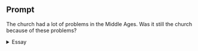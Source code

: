 ---
---

## Prompt

The church had a lot of problems in the Middle Ages.
Was it still the church because of these problems?

<details>
  <summary>Essay</summary>
  <h3>Breaking Through the Gates of Hell</h3>

  <p>
  Problems did not destroy the church because it was not a human invention; The Lord instituted what we called the Body of Christ when He spoke to Peter, “I will build my church” (Mat 16:18). Though the church was a spiritual institution, it had problems because of its human caretakers. However, the problems do not define the church; on the contrary, when the church overcomes problems, the power of the Holy Spirit is displayed through our frail humanity, shining God’s grace and love despite our sinful condition.
  </p>

  <blockquote>
    And I say also unto thee, That thou art Peter, and upon this rock I will build my church; and the gates of hell shall not prevail against it.
    <br/>—Mt 16:18
  </blockquote>

  <p>
  Jesus’ prophetic message to Peter was that the church would face hell’s fury. The gates of Hades were meant to hold the Lord captive, but “it was not possible for him to be held by it” (Acts 2:24); God would raise Jesus from the grave, and the Lord conquered the pangs of death, possessing the keys to the gates of hell (Rev 1:18). After the Lord’s resurrection, hell unleashed its wrath in coming after the church to destroy it. In the next verse, Jesus promised Peter the keys “of the kingdom of heaven” that would unravel the power of death and the grave. The church’s political quagmire, mixed with social and spiritual disasters, illustrated Jesus’ prophetic message that hell could never prevail against the church as she weathered the tempests of hubris and arrogance.
  </p>

  <p>
  Though the church’s problems on the surface were visibly severe in the Middle Ages, in large part, they did not affect the local congregations where people struggled with life, and the church was a place that comforted their souls. Corruptions gripped the papacy and caused deep divisions within the church’s hierarchy, but they were symptomatic of humanity’s struggle with power and authority. The invisible church continued to grow and spread throughout the world and in local communities despite visible problems at the leadership. The spread of Christianity continued to advance quietly to the nations, and the gospel advanced and changed lives irrespective of the political and power wrangling at the top. The power of the Holy Spirit worked through the church (with all its problems) in establishing new faith communities worldwide.
  </p>

  <blockquote>
    [The church] hath been oft in the sea, but never drowned; seldom out of the fire, but never consumed; sometimes swallowed up to reason, but, like Jonah in the whale’s belly, cast up again, as too heavy a charge for the strongest stomach that ever persecutor had to digest. The faith of this hath carried the blessed martyrs to the grave, when they swam to it in their own blood with joy, because they knew the church should have the day at last, and that they left others behind in pursuit of the victory on earth, while themselves were taken out of the field to triumph in heaven. Yea some, by prophetic spirit have foretold the very time when the persecuted truths, that were then buried with so much ignominy and scorn, should have a happy resurrection and victory over their proud enemies.
    <br/>— William Gurnall (Gurnall, 1662)
  </blockquote>

  <p>
  Throughout the Middle Ages, the church was attacked from the outside and most grievously when it attacked itself. The sacking of Constantinople by the Crusaders represented the church at its lowest and most horrific self. Pope John Paul II wrote to Christodoulos, Archbishop of Athens, lamented, “It is tragic that the assailants, who set out to secure free access for Christians to the Holy Land, turned against their brothers in faith. The fact that they were Latin Christians fills Catholics with deep regret” (Pope, 2009). Nevertheless, in the church’s greatest darkness, the light of Christ emerged brightly on the faithful.
  </p>

  <p>
  The church’s story does not rest on the man’s ability to steer this ship toward heaven’s gate but on the power of Christ working through our weaknesses. The church rests entirely on the sufficiency of God’s grace through the finished work of Christ at the cross. Jesus loved His church dearly. He has conquered death and the grave, so too, His church will rise from the ashes of its petulant youth, maturing into the measure and stature of the Savior.
  </p>

  <hr/>
  <h4>BIBLIOGRAPHY</h4>
  <ul>
    <li>Gurnall, W. (1662). The Christian in Complete Armour. Banner of Truth Trust.</li>
    <li>Pope, J. P. (2009). In the Footsteps of St Paul: Papal Visit to Greece, Syria & Malta.</li>
  </ul>
</details>
